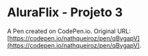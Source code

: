 # AluraFlix - Projeto 3

A Pen created on CodePen.io. Original URL: [https://codepen.io/nathqueiroz/pen/qBygapV](https://codepen.io/nathqueiroz/pen/qBygapV).

